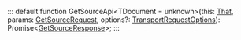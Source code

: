 :::
default function GetSourceApi<TDocument = unknown>(this: [That](./That.md), params: [GetSourceRequest](./GetSourceRequest.md), options?: [TransportRequestOptions](./TransportRequestOptions.md)): Promise<[GetSourceResponse](./GetSourceResponse.md)<TDocument>>;
:::
